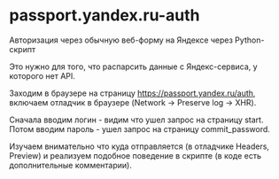 # passport.yandex.ru-auth
Авторизация через обычную веб-форму на Яндексе через Python-скрипт

Это нужно для того, что распарсить данные с Яндекс-сервиса, у которого нет API.

Заходим в браузере на страницу https://passport.yandex.ru/auth, включаем отладчик в браузере (Network -> Preserve log -> XHR).

Сначала вводим логин - видим что ушел запрос на страницу start. Потом вводим пароль - ушел запрос на страницу commit_password.

Изучаем внимательно что куда отправляется (в отладчике Headers, Preview) и реализуем подобное поведение в скрипте (в коде есть дополнительные комментарии).

